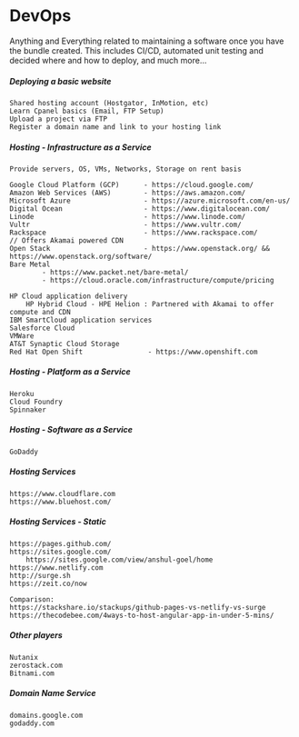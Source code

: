 # DevOps

Anything and Everything related to maintaining a software once you have the bundle created. This includes CI/CD, automated unit testing and decided where and how to deploy, and much more...

##### Deploying a basic website

```
Shared hosting account (Hostgator, InMotion, etc)
Learn Cpanel basics (Email, FTP Setup)
Upload a project via FTP
Register a domain name and link to your hosting link
```

##### Hosting - Infrastructure as a Service

```
Provide servers, OS, VMs, Networks, Storage on rent basis

Google Cloud Platform (GCP)      - https://cloud.google.com/
Amazon Web Services (AWS)        - https://aws.amazon.com/
Microsoft Azure                  - https://azure.microsoft.com/en-us/
Digital Ocean                    - https://www.digitalocean.com/
Linode                           - https://www.linode.com/
Vultr                            - https://www.vultr.com/
Rackspace                        - https://www.rackspace.com/            // Offers Akamai powered CDN
Open Stack                       - https://www.openstack.org/ && https://www.openstack.org/software/
Bare Metal
        - https://www.packet.net/bare-metal/
        - https://cloud.oracle.com/infrastructure/compute/pricing

HP Cloud application delivery
    HP Hybrid Cloud - HPE Helion : Partnered with Akamai to offer compute and CDN
IBM SmartCloud application services
Salesforce Cloud
VMWare
AT&T Synaptic Cloud Storage
Red Hat Open Shift                - https://www.openshift.com
```

##### Hosting - Platform as a Service

```
Heroku
Cloud Foundry
Spinnaker
```

##### Hosting - Software as a Service

```
GoDaddy
```

##### Hosting Services

```
https://www.cloudflare.com
https://www.bluehost.com/
```

##### Hosting Services - Static

```
https://pages.github.com/
https://sites.google.com/
    https://sites.google.com/view/anshul-goel/home
https://www.netlify.com
http://surge.sh
https://zeit.co/now

Comparison:
https://stackshare.io/stackups/github-pages-vs-netlify-vs-surge
https://thecodebee.com/4ways-to-host-angular-app-in-under-5-mins/
```

##### Other players

```
Nutanix
zerostack.com
Bitnami.com
```

##### Domain Name Service

```
domains.google.com
godaddy.com
```




